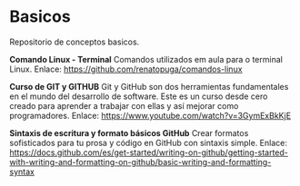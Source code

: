 # Basicos
Repositorio de conceptos basicos.

****Comando Linux - Terminal****
Comandos utilizados em aula para o terminal Linux.
Enlace:
https://github.com/renatopuga/comandos-linux

****Curso de GIT y GITHUB****
Git y GitHub son dos herramientas fundamentales en el mundo del desarrollo de software. 
Este es un curso desde cero creado para aprender a trabajar con ellas y así mejorar como programadores.
Enlace:
https://www.youtube.com/watch?v=3GymExBkKjE

****Sintaxis de escritura y formato básicos GitHub****
Crear formatos sofisticados para tu prosa y código en GitHub con sintaxis simple.
Enlace:
https://docs.github.com/es/get-started/writing-on-github/getting-started-with-writing-and-formatting-on-github/basic-writing-and-formatting-syntax
